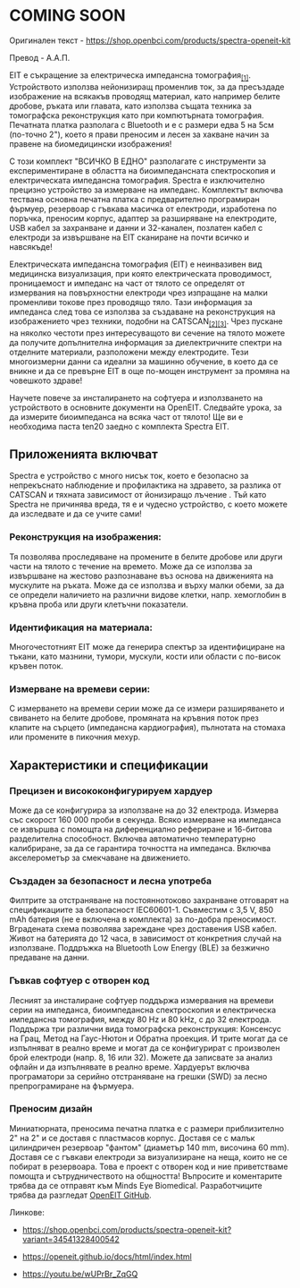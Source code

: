 # COMING SOON


Оригинален текст - https://shop.openbci.com/products/spectra-openeit-kit

Превод - А.А.П.

EIT е съкращение за електрическа импедансна томография<sub>[[1]](https://bg.wikipedia.org/wiki/%D0%A2%D0%BE%D0%BC%D0%BE%D0%B3%D1%80%D0%B0%D1%84%D0%B8%D1%8F)</sub>. Устройството използва нейонизиращ променлив ток, за да пресъздаде изображение на всякакъв проводящ материал, като например белите дробове, ръката или главата, като използва същата техника за томографска реконструкция като при компютърната томография. Печатната платка разполага с Bluetooth и е с размери едва 5 на 5см (по-точно 2"), което я прави преносим и лесен за хакване начин за правене на биомедицински изображения!

С този комплект "ВСИЧКО В ЕДНО" разполагате с инструменти за експериментиране в областта на биоимпедансната спектроскопия и електрическата импедансна томография. Spectra е изключително прецизно устройство за измерване на импеданс. Комплектът включва тествана основна печатна платка с предварително програмиран фърмуер, резервоар с гъвкава масичка от електроди, изработена по поръчка, преносим корпус, адаптер за разширяване на електродите, USB кабел за захранване и данни и 32-канален, позлатен кабел с електроди за извършване на EIT сканиране на почти всичко и навсякъде!

Електрическата импедансна томография (EIT) е неинвазивен вид медицинска визуализация, при която електрическата проводимост, проницаемост и импеданс на част от тялото се определят от измервания на повърхностни електроди чрез изпращане на малки променливи токове през проводящо тяло. Тази информация за импеданса след това се използва за създаване на реконструкция на изображението чрез техники, подобни на CATSCAN<sub>[[2]](https://en.wikipedia.org/wiki/CT_scan)[[3]](https://www.mayoclinic.org/tests-procedures/ct-scan/about/pac-20393675)</sub>. Чрез пускане на няколко честоти през интересуващото ви сечение на тялото можете да получите допълнителна информация за диелектричните спектри на отделните материали, разположени между електродите.
Тези многоизмерни данни са идеални за машинно обучение, в което да се вникне и да се превърне EIT в още по-мощен инструмент за промяна на човешкото здраве!

Научете повече за инсталирането на софтуера и използването на устройството в основните документи на OpenEIT. 
Следвайте урока, за да измерите биоимпеданса на всяка част от тялото! Ще ви е необходима паста ten20 заедно с комплекта Spectra EIT.

## Приложенията включват

Spectra е устройство с много нисък ток, което е безопасно за непрекъснато наблюдение и профилактика на здравето, за разлика от CATSCAN и тяхната зависимост от йонизиращо лъчение . Тъй като Spectra не причинява вреда, тя е и чудесно устройство, с което можете да изследвате и да се учите сами!

### Реконструкция на изображения:
Тя позволява проследяване на промените в белите дробове или други части на тялото с течение на времето. Може да се използва за извършване на жестово разпознаване въз основа на движенията на мускулите на ръката. Може да се използва и върху малки обеми, за да се определи наличието на различни видове клетки, напр. хемоглобин в кръвна проба или други клетъчни показатели.

### Идентификация на материала:
Многочестотният EIT може да генерира спектър за идентифициране на тъкани, като мазнини, тумори, мускули, кости или области с по-висок кръвен поток.

### Измерване на времеви серии:
С измерването на времеви серии може да се измери разширяването и свиването на белите дробове, промяната на кръвния поток през клапите на сърцето (импедансна кардиография), пълнотата на стомаха или промените в пикочния мехур.

## Характеристики и спецификации
### Прецизен и висококонфигурируем хардуер
Може да се конфигурира за използване на до 32 електрода.
Измерва със скорост 160 000 проби в секунда.
Всяко измерване на импеданса се извършва с помощта на диференциално рефериране и 16-битова разделителна способност.
Включва автоматично температурно калибриране, за да се гарантира точността на импеданса.
Включва акселерометър за смекчаване на движението.
### Създаден за безопасност и лесна употреба
Филтрите за отстраняване на постояннотоково захранване отговарят на спецификациите за безопасност IEC60601-1.
Съвместим с 3,5 V, 850 mAh батерия (не е включена в комплекта) за по-добра преносимост. Вградената схема позволява зареждане чрез доставения USB кабел. Живот на батерията до 12 часа, в зависимост от конкретния случай на използване.
Поддръжка на Bluetooth Low Energy (BLE) за безжично предаване на данни.

### Гъвкав софтуер с отворен код
Лесният за инсталиране софтуер поддържа измервания на времеви серии на импеданса, биоимпедансна спектроскопия и електрическа импедансна томография, между 80 Hz и 80 kHz, с до 32 електрода.
Поддържа три различни вида томографска реконструкция: Консенсус на Грац, Метод на Гаус-Нютон и Обратна проекция. И трите могат да се изпълняват в реално време и могат да се конфигурират с произволен брой електроди (напр. 8, 16 или 32). Можете да записвате за анализ офлайн и да изпълнявате в реално време.
Хардуерът включва програматори за серийно отстраняване на грешки (SWD) за лесно препрограмиране на фърмуера.

### Преносим дизайн
Миниатюрната, преносима печатна платка е с размери приблизително 2" на 2" и се доставя с пластмасов корпус.
Доставя се с малък цилиндричен резервоар "фантом" (диаметър 140 mm, височина 60 mm).
Доставя се с гъвкави електроди за визуализиране на неща, които не се побират в резервоара.
Това е проект с отворен код и ние приветстваме помощта и сътрудничеството на общността!
Въпросите и коментарите трябва да се отправят към Minds Eye Biomedical. Разработчиците трябва да разгледат [OpenEIT GitHub](https://github.com/OpenEIT).

Линкове:
 
 - https://shop.openbci.com/products/spectra-openeit-kit?variant=34541328400542
 
 - https://openeit.github.io/docs/html/index.html
 
 - https://youtu.be/wUPrBr_ZqGQ
